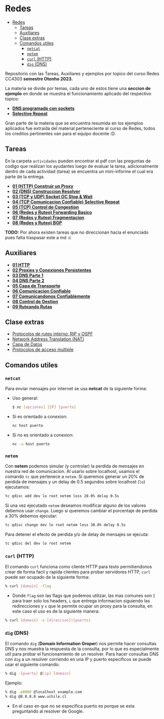 # Redes

- [Redes](#redes)
  - [Tareas](#tareas)
  - [Auxiliares](#auxiliares)
  - [Clase extras](#clase-extras)
  - [Comandos utiles](#comandos-utiles)
    - [`netcat`](#netcat)
    - [`netem`](#netem)
    - [`curl` (HTTP)](#curl-http)
    - [`dig` (DNS)](#dig-dns)

Repositorio con las Tareas, Auxiliares y ejemplos por topico del curso Redes CC4303 **semestre Otonho 2023.**

La materia se divide por temas, cada uno de estos tiene una **seccion de ejemplo** en donde se muestra el funcionamiento aplicado del respectivo topico:

- [**DNS programado con sockets**](./ejemplos_por_materia/dns_sockets/resumen.md)
- [**Selective Repeat**](./ejemplos_por_materia/selective_repeat/resumen.md)

Gran parte de la materia que se encuentra resumida en los ejemplos aplicados fue extraida del material perteneciente al curso de Redes, todos los creditos pertinentes van para el equipo docente :D.

## Tareas

En la carpeta `actividades` pueden encontrar el pdf con las preguntas de codigo que realizan los ayudantes luego de evaluar la tarea, adicionalmente dentro de cada actividad (tarea) se encuentra un mini-informe el cual era parte de la entrega.

- [**01 (HTTP) Construir un Proxy**](./actividades/request_http/resumen.md)
- [**02 (DNS) Construccion Resolver**](./actividades/resolver_dns/resolver.py)
- [**03 (TCP y UDP) Socket OC Stop & Wait**](./actividades/sockets_stop_wait/socketTCP.py)
- [**04 (TCP Comunicacion Confiable) Selective Repeat**]()
- [**05 (TCP) Control de Congestion**]()
- [**06 (Redes y Ruteo) Forwarding Basico**](./actividades/forwarding_basico/resumen.md)
- [**07 (Redes y Ruteo) Fragmentacion**](./actividades/fragmentacion/resumen.md)
- [**08 (Redes y Ruteo) BGP**](./actividades/bgp/resumen.md)

**TODO:** Por ahora existen tareas que no direccionan hacia el enunciado pues falta traspasar este a md :c

## Auxiliares

- **[01 HTTP](./auxiliares/01_http.md)**
- **[02 Proxies y Conexiones Persistentes](./auxiliares/02_proxies_conexiones_persistentes.md)**
- **[03 DNS Parte 1](./auxiliares/03_dns_I.md)**
- **[04 DNS Parte 2](./auxiliares/04_dns_II.md)**
- **[05 Capa de Transporte](./auxiliares/05_capa_de_transporte.md)**
- **[06 Comunicacion Confiable](./auxiliares/06_comunicacion_confiable.md)**
- [**07 Comunicandonos Confiablemente**](./auxiliares/07_comunicandonos_confiablemente.md)
- [**08 Control de Gestion**](./auxiliares/08_control_de_gestion.md)
- [**09 Ruteando Rutas**](./auxiliares/09_ruteando_rutas.md)

## Clase extras

- [Protocolos de ruteo interno: RIP y OSPF](./clases_extras/ruteo_rip_ospf.md)
- [Network Address Translation (NAT)](./clases_extras/nat.md)
- [Capa de Datos](./clases_extras/capa_de_datos.md)
- [Protocolos de acceso multiple](./clases_extras/protocolos_acceso_multiple.md)

## Comandos utiles

### `netcat`

Para enviar mensajes por internet se usa **netcat** de la siguiente forma:

- Uso general:

    ```bash
    $ nc [opciones] [IP] [puerto]
    ```

- Si es orientado a conexion:

    ```bash
    nc host puerto
    ```

- Si no es orientado a conexion:

    ```bash
    nc -u host puerto
    ```

### `netem`

Con **netem** podemos simular (y controlar) la perdida de mensajes en nuestra red de comunicacion. Al usarlo sobre localhost, usamos el comando `tc` que pertenece a `netem`. Si queremos generar un 20% de perdida de mensajes y un delay de 0.5 segundos sobre localhost (`lo`) ejecutamos:

```bash
tc qdisc add dev lo root netem loss 20.0% delay 0.5s
```

Si una vez ejecutado `netem` deseamos modificar alguno de los valores debemos usar `change`. Luego si queremos cambiar el porcentaje de perdida a 30% debemos ejecutar:

```bash
tc qdisc change dev lo root netem loss 30.0% delay 0.5s
```

Para detener el efecto de perdida y/o de delay de mensajes se ejecuta:

```bash
tc qdisc del dev lo root netem
```

### `curl` (HTTP)

El comando `curl` funciona como cliente HTTP para texto permitiendonos crear de forma facil y rapida clientes para probar servidores HTTP, `curl` puede ser ocupado de la siguiente forma:

```bash
% curl [domain] -flag
```

- Donde `flag` son las flags que podemos utilizar, las mas comunes son `I` para traer solo los headers, `L` que entrega informacion siguiendo las redirecciones y `x` que le permite ocupar un proxy para la consulta, en este caso el uso es de la siguiente manera:

```bash
% curl [domain] -x [direccion]:[puerto]
```

### `dig` (DNS)

El comando `dig` (**Domain Information Groper**) nos permite hacer consultas DNS y nos muestra la respuesta de la consulta, por lo que es especialmente util para probar el funcionamiento de un resolver. Para hacer consultas DNS con `dig` a un resolver corriendo en una IP y puerto especificos se puede usar el siguiente comando:

```bash
% dig -[puerto] @[ip] [domain]
```

Ejemplo:

```bash
% dig -p8000 @localhost example.com
% dig @8.8.8.8 www.uchile.cl
```

- En el caso en que no se especifica puerto es porque se esta preguntando al resolver de Google.
